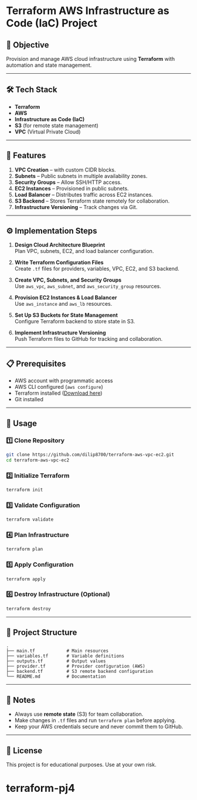 # Terraform AWS Infrastructure as Code (IaC) Project

## 📌 Objective
Provision and manage AWS cloud infrastructure using **Terraform** with automation and state management.

---

## 🛠 Tech Stack
- **Terraform**
- **AWS**
- **Infrastructure as Code (IaC)**
- **S3** (for remote state management)
- **VPC** (Virtual Private Cloud)

---

## 📂 Features
1. **VPC Creation** – with custom CIDR blocks.
2. **Subnets** – Public subnets in multiple availability zones.
3. **Security Groups** – Allow SSH/HTTP access.
4. **EC2 Instances** – Provisioned in public subnets.
5. **Load Balancer** – Distributes traffic across EC2 instances.
6. **S3 Backend** – Stores Terraform state remotely for collaboration.
7. **Infrastructure Versioning** – Track changes via Git.

---

## ⚙️ Implementation Steps
1. **Design Cloud Architecture Blueprint**  
   Plan VPC, subnets, EC2, and load balancer configuration.

2. **Write Terraform Configuration Files**  
   Create `.tf` files for providers, variables, VPC, EC2, and S3 backend.

3. **Create VPC, Subnets, and Security Groups**  
   Use `aws_vpc`, `aws_subnet`, and `aws_security_group` resources.

4. **Provision EC2 Instances & Load Balancer**  
   Use `aws_instance` and `aws_lb` resources.

5. **Set Up S3 Buckets for State Management**  
   Configure Terraform backend to store state in S3.

6. **Implement Infrastructure Versioning**  
   Push Terraform files to GitHub for tracking and collaboration.

---

## 📋 Prerequisites
- AWS account with programmatic access
- AWS CLI configured (`aws configure`)
- Terraform installed ([Download here](https://developer.hashicorp.com/terraform/downloads))
- Git installed

---

## 🚀 Usage

### 1️⃣ Clone Repository
```bash
git clone https://github.com/dilip8700/terraform-aws-vpc-ec2.git
cd terraform-aws-vpc-ec2
```

### 2️⃣ Initialize Terraform
```bash
terraform init
```

### 3️⃣ Validate Configuration
```bash
terraform validate
```

### 4️⃣ Plan Infrastructure
```bash
terraform plan
```

### 5️⃣ Apply Configuration
```bash
terraform apply
```

### 6️⃣ Destroy Infrastructure (Optional)
```bash
terraform destroy
```

---

## 📁 Project Structure
```
.
├── main.tf            # Main resources
├── variables.tf       # Variable definitions
├── outputs.tf         # Output values
├── provider.tf        # Provider configuration (AWS)
├── backend.tf         # S3 remote backend configuration
└── README.md          # Documentation
```

---

## 📌 Notes
- Always use **remote state** (S3) for team collaboration.
- Make changes in `.tf` files and run `terraform plan` before applying.
- Keep your AWS credentials secure and never commit them to GitHub.

---

## 📜 License
This project is for educational purposes. Use at your own risk.
# terraform-pj4

